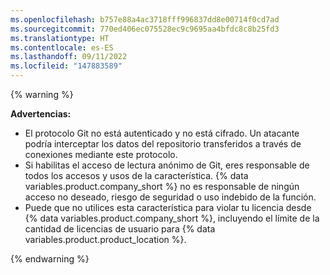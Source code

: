```yaml
---
ms.openlocfilehash: b757e88a4ac3718fff996837dd8e00714f0cd7ad
ms.sourcegitcommit: 770ed406ec075528ec9c9695aa4bfdc8c8b25fd3
ms.translationtype: HT
ms.contentlocale: es-ES
ms.lasthandoff: 09/11/2022
ms.locfileid: "147883589"
---
```

{% warning %}

**Advertencias:**

- El protocolo Git no está autenticado y no está cifrado. Un atacante podría interceptar los datos del repositorio transferidos a través de conexiones mediante este protocolo.
- Si habilitas el acceso de lectura anónimo de Git, eres responsable de todos los accesos y usos de la característica. {% data variables.product.company_short %} no es responsable de ningún acceso no deseado, riesgo de seguridad o uso indebido de la función.
- Puede que no utilices esta característica para violar tu licencia desde {% data variables.product.company_short %}, incluyendo el límite de la cantidad de licencias de usuario para {% data variables.product.product_location %}.

{% endwarning %}
